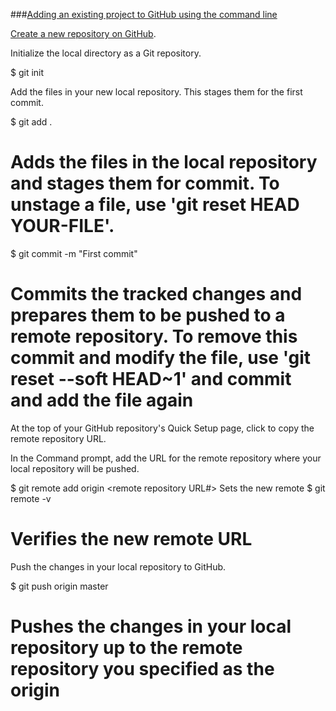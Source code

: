 ###[Adding an existing project to GitHub using the command line](https://help.github.com/en/github/importing-your-projects-to-github/adding-an-existing-project-to-github-using-the-command-line)



[Create a new repository on GitHub](https://help.github.com/en/articles/creating-a-new-repository).

Initialize the local directory as a Git repository.

$ git init

Add the files in your new local repository. This stages them for the first commit.

$ git add .
# Adds the files in the local repository and stages them for commit. To unstage a file, use 'git reset HEAD YOUR-FILE'.

$ git commit -m "First commit"
# Commits the tracked changes and prepares them to be pushed to a remote repository. To remove this commit and modify the file, use 'git reset --soft HEAD~1' and commit and add the file again

At the top of your GitHub repository's Quick Setup page, click  to copy the remote repository URL.

In the Command prompt, add the URL for the remote repository where your local repository will be pushed.

$ git remote add origin <remote repository URL#> Sets the new remote
$ git remote -v
# Verifies the new remote URL

Push the changes in your local repository to GitHub.

$ git push origin master
# Pushes the changes in your local repository up to the remote repository you specified as the origin